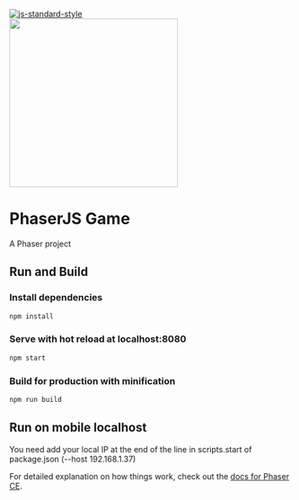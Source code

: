 [![js-standard-style](https://img.shields.io/badge/code%20style-standard-brightgreen.svg)](http://standardjs.com/)
<br />
<img src="https://phaser.io/images/img.png" width="300">

PhaserJS Game
=================================

A Phaser project

## Run and Build

### Install dependencies
``` bash
npm install
```

### Serve with hot reload at localhost:8080
``` bash
npm start
```

### Build for production with minification
``` bash
npm run build
```

## Run on mobile localhost

You need add your local IP at the end of the line in scripts.start of package.json (--host 192.168.1.37)

  For detailed explanation on how things work, check out the [docs for Phaser CE](https://photonstorm.github.io/phaser-ce/).


